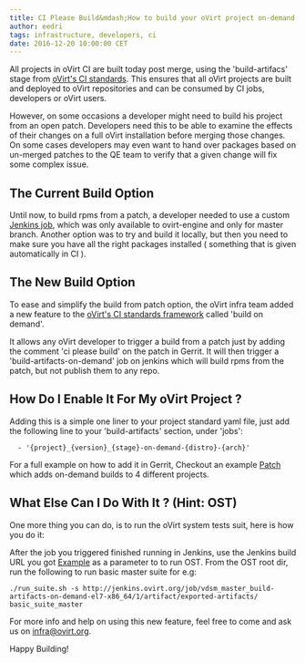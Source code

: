 ```yaml
---
title: CI Please Build&mdash;How to build your oVirt project on-demand
author: eedri
tags: infrastructure, developers, ci
date: 2016-12-20 10:00:00 CET
---
```


All projects in oVirt CI are built today post merge, using the 'build-artifacs' stage from [oVirt's CI standards](http://ovirt-infra-docs.readthedocs.io/en/latest/CI/Build_and_test_standards.html).
This ensures that all oVirt projects are built and deployed to oVirt repositories and can be consumed by CI jobs, developers or oVirt users.

However, on some occasions a developer might need to build his project from an open patch.
Developers need this to be able to examine the effects of their changes on a full oVirt installation before merging those changes. On some cases developers may even want to hand over packages based on un-merged patches to the QE team to verify that a given change will fix some complex issue.

## The Current Build Option

Until now, to build rpms from a patch, a developer needed to use a custom [Jenkins job](http://jenkins.ovirt.org/job/ovirt-engine_master_build-artifacts-el7-x86_64_build_from_patch/), which was only available to ovirt-engine and only for master branch. 
Another option was to try and build it locally, but then you need to make sure you have all the right packages installed ( something that is given automatically in CI ).

## The New Build Option

To ease and simplify the build from patch option, the oVirt infra team added a new feature to the [oVirt's CI standards framework](http://ovirt-infra-docs.readthedocs.io/en/latest/CI/Build_and_test_standards.html) called 'build on demand'.

It allows any oVirt developer to trigger a build from a patch just by adding the comment 'ci please build' on the patch in Gerrit. 
It will then trigger a 'build-artifacts-on-demand' job on jenkins which will build rpms from the patch, but not publish them to any repo.

## How Do I Enable It For My oVirt Project ?

Adding this is a simple one liner to your project standard yaml file, just add the following line to your 'build-artifacts' section, under 'jobs':

      - '{project}_{version}_{stage}-on-demand-{distro}-{arch}'

For a full example on how to add it in Gerrit, Checkout an example [Patch](https://gerrit.ovirt.org/#/c/68759/) which adds 
on-demand builds to 4 different projects.


## What Else Can I Do With It ? (Hint: OST)

One more thing you can do, is to run the oVirt system tests suit, here is how you do it:

After the job you triggered finished running in Jenkins, use the Jenkins build URL you got [Example](http://jenkins.ovirt.org/job/vdsm_master_build-artifacts-on-demand-el7-x86_64/1/artifact/exported-artifacts/) as a parameter to 
to run OST.
From the OST root dir, run the following to run basic master suite for e.g:

    ./run_suite.sh -s http://jenkins.ovirt.org/job/vdsm_master_build-artifacts-on-demand-el7-x86_64/1/artifact/exported-artifacts/ basic_suite_master

For more info and help on using this new feature, feel free to come and ask us on infra@ovirt.org.

Happy Building!
